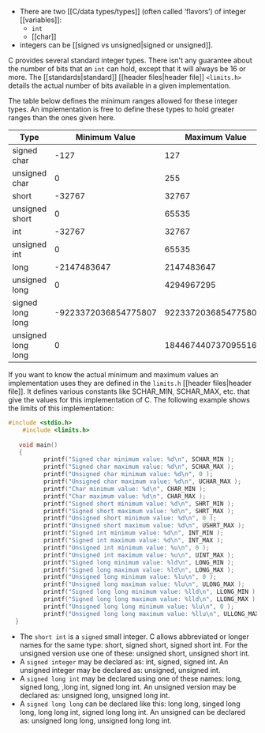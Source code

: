- There are two [[C/data types/types]] (often called ‘flavors’) of integer [[variables]]:
	- `int`
	- [[char]]
- integers can be [[signed vs unsigned|signed or unsigned]].

C provides several standard integer types. There isn't any guarantee about the number of bits that an `int` can hold, except that it will always be 16 or more. The [[standards|standard]] [[header files|header file]] `<limits.h>` details the actual number of bits available in a given implementation.

The table below defines the minimum ranges allowed for these integer types. An implementation is free to define these types to hold greater ranges than the ones given here.

| Type               | Minimum Value        | Maximum Value        |
| ------------------ | -------------------- | -------------------- |
| signed char        | -127                 | 127                  |
| unsigned char      | 0                    | 255                  |
| short              | -32767               | 32767                |
| unsigned short     | 0                    | 65535                |
| int                | -32767               | 32767                |
| unsigned int       | 0                    | 65535                |
| long               | -2147483647          | 2147483647           |
| unsigned long      | 0                    | 4294967295           |
| signed long long   | -9223372036854775807 | 9223372036854775807  |
| unsigned long long | 0                    | 18446744073709551615 |

If you want to know the actual minimum and maximum values an implementation uses they are defined in the `limits.h` [[header files|header file]]. It defines various constants like SCHAR_MIN, SCHAR_MAX, etc. that give the values for this implementation of C. The following example shows the limits of this implementation:

```C
#include <stdio.h>
    #include <limits.h>
 
   void main()
   {
          printf("Signed char minimum value: %d\n", SCHAR_MIN );
          printf("Signed char maximum value: %d\n", SCHAR_MAX );
          printf("Unsigned char minimum value: %d\n", 0 );
          printf("Unsigned char maximum value: %d\n", UCHAR_MAX );
          printf("Char minimum value: %d\n", CHAR_MIN );
          printf("Char maximum value: %d\n", CHAR_MAX );
          printf("Signed short minimum value: %d\n", SHRT_MIN );
          printf("Signed short maximum value: %d\n", SHRT_MAX );
          printf("Unsigned short minimum value: %d\n", 0 );
          printf("Unsigned short maximum value: %d\n", USHRT_MAX );
          printf("Signed int minimum value: %d\n", INT_MIN );
          printf("Signed int maximum value: %d\n", INT_MAX );
          printf("Unsigned int minimum value: %u\n", 0 );
          printf("Unsigned int maximum value: %u\n", UINT_MAX );
          printf("Signed long minimum value: %ld\n", LONG_MIN );
          printf("Signed long maximum value: %ld\n", LONG_MAX );
          printf("Unsigned long minimum value: %lu\n", 0 );
          printf("Unsigned long maximum value: %lu\n", ULONG_MAX );
          printf("Signed long long minimum value: %lld\n", LLONG_MIN );
          printf("Signed long long maximum value: %lld\n", LLONG_MAX );
          printf("Unsigned long long minimum value: %lu\n", 0 );
          printf("Unsigned long long maximum value: %llu\n", ULLONG_MAX );
  }
```

- The `short int` is a `signed` small integer. C allows abbreviated or longer names for the same type: short, signed short, signed short int. For the unsigned version use one of these: unsigned short, unsigned short int.
- A `signed integer` may be declared as: int, signed, signed int. An unsigned integer may be declared as: unsigned, unsigned int.
- A `signed long int` may be declared using one of these names: long, signed long, ,long int, signed long int. An unsigned version may be declared as: unsigned long, unsigned long int.
- A `signed long long` can be declared like this: long long, singed long long, long long int, signed long long int. An unsigned can be declared as: unsigned long long, unsigned long long int.



